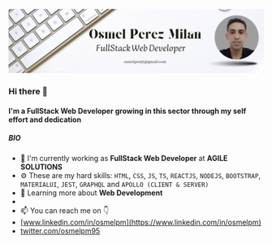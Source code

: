 ![banner](https://github.com/osmelpm/OsmelPM/blob/master/baner3.png)

### Hi there 👋

#### I'm a FullStack Web Developer growing in this sector through my self effort and dedication

##### BIO

- 🏢 I'm currently working as **FullStack Web Developer** at **AGILE SOLUTIONS**
- ⚙️ These are my hard skills: `HTML`, `CSS`, `JS`, `TS`, `REACTJS`, `NODEJS`, `BOOTSTRAP`, `MATERIALUI`, `JEST`, `GRAPHQL` and `APOLLO (CLIENT & SERVER)`
- 🌱 Learning more about **Web Development**
- 
- 📫 You can reach me on 👇
- [www.linkedin.com/in/osmelpm](https://www.linkedin.com/in/osmelpm)
- [twitter.com/osmelpm95](https://twitter.com/osmelpm95) 

